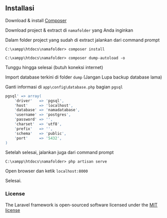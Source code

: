 ## Installasi

Download & install [Composer](https://getcomposer.org/download/)

Download project & extract di `namafolder` yang Anda inginkan

Dalam folder project yang sudah di extract jalankan dari command prompt

`C:\xampp\htdocs\namafolder> composer install`

`C:\xampp\htdocs\namafolder> composer dump-autoload -o`

Tunggu hingga selesai (butuh koneksi internet)

Import database terkini di folder `dump` (Jangan Lupa backup database lama)

Ganti informasi di `app\config\database.php` bagian `pgsql`

```php
pgsql' => array(
	'driver'   => 'pgsql',
	'host'     => 'localhost',
	'database' => 'namadatabase',
	'username' => 'postgres',
	'password' => '',
	'charset'  => 'utf8',
	'prefix'   => '',
	'schema'   => 'public',
	'port'     => '5432',
)
```

Setelah selesai, jalankan juga dari command prompt

`C:\xampp\htdocs\namafolder> php artisan serve`

Open browser dan ketik `localhost:8000`

Selesai. 

### License

The Laravel framework is open-sourced software licensed under the [MIT license](http://opensource.org/licenses/MIT)
